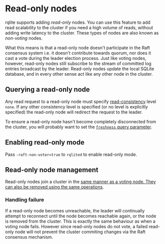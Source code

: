 # Read-only nodes
rqlite supports adding _read-only_ nodes. You can use this feature to add read scalability to the cluster if you need a high volume of reads, without adding write latency to the cluster. These types of nodes are also known as _non-voting_ nodes.

What this means is that a read-only node doesn't participate in the Raft consensus system i.e. it doesn't contribute towards quorum, nor does it cast a vote during the leader election process. Just like voting nodes, however, read-only nodes still subscribe to the stream of committed log entries broadcast by the leader. Read-only nodes update the local SQLite database, and in every other sense act like any other node in the cluster.

## Querying a read-only node
Any read request to a read-only node must specify [read-consistency](https://github.com/rqlite/rqlite/blob/master/DOC/CONSISTENCY.md) level `none`. If any other consistency level is specified (or no level is explicitly specified) the read-only node will redirect the request to the leader. 

To ensure a read-only node hasn't become completely disconnected from the cluster, you will probably want to set the [`freshness` query parameter](https://github.com/rqlite/rqlite/blob/master/DOC/CONSISTENCY.md#limiting-read-staleness).

## Enabling read-only mode
Pass `-raft-non-voter=true` to `rqlited` to enable read-only mode.

## Read-only node management
Read-only nodes join a cluster in the [same manner as a voting node. They can also be removed using the same operations](https://github.com/rqlite/rqlite/blob/master/DOC/CLUSTER_MGMT.md).

### Handling failure
If a read-only node becomes unreachable, the leader will continually attempt to reconnect until the node becomes reachable again, or the node is removed from the cluster. This is exactly the same behaviour as when a voting node fails. However since read-only nodes do not vote, a failed read-only node will not prevent the cluster commiting changes via the Raft consensus mechanism.
